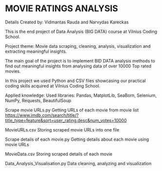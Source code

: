 # MOVIE RATINGS ANALYSIS

Details
Created by: Vidmantas Rauda and Narvydas Kareckas

This is the end project of Data Analysis (BIG DATA) course at Vilnius Coding School.

Project theme: Movie data scraping, cleaning, analysis, visualization and extracting meaningful insights. 

The main goal of the project is to implement BID DATA analysis methods to find out meaningful insights from analysing data of over 10000 Top rated movies.

In this project we used Python and CSV files showcasing our practical coding skills acquired at Vilnius Coding School.

Applied knowledge:
Used libraries: Pandas, MatplotLib, SeaBorn, Selenium, NumPy, Requests, BeautifulSoup

Scrape movie URLs.py
Getting URLs of each movie from movie list https://www.imdb.com/search/title/?title_type=feature&sort=user_rating,desc&num_votes=10000 

MovieURLs.csv
Storing scraped movie URLs into one file

Scrape details of each movie.py
Getting details about each movie using movie URLs    

MovieData.csv
Storing scraped details of each movie

Data_Analysis_Visualisation.py
Data cleaning, analyzing and visualization
